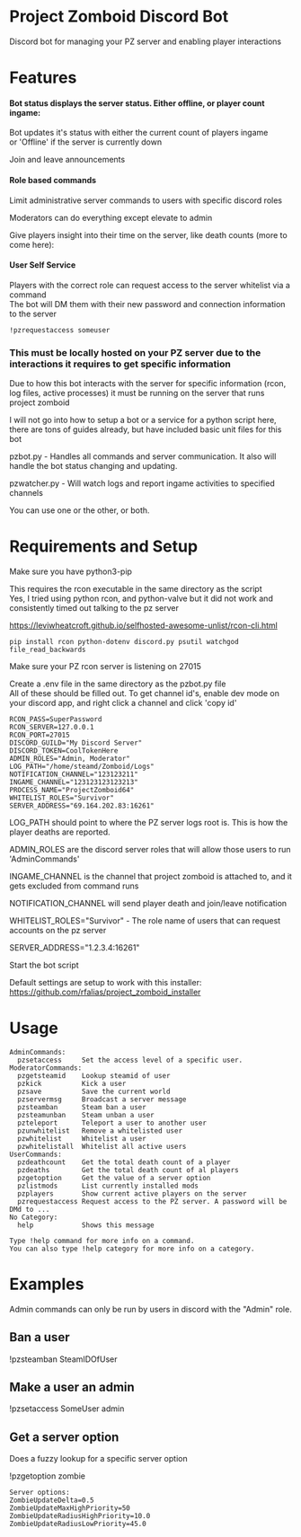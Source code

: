 # Project Zomboid Discord Bot
Discord bot for managing your PZ server and enabling player interactions


# Features
#### Bot status displays the server status. Either offline, or player count ingame:
Bot updates it's status with either the current count of players ingame  
or 'Offline' if the server is currently down  

Join and leave announcements  

#### Role based commands
Limit administrative server commands to users with specific discord roles  
 

Moderators can do everything except elevate to admin

Give players insight into their time on the server, like death counts (more to come here):  



#### User Self Service
Players with the correct role can request access to the server whitelist via a command  
The bot will DM them with their new password and connection information to the server  

```
!pzrequestaccess someuser  
```

### This must be locally hosted on your PZ server due to the interactions it requires to get specific information
Due to how this bot interacts with the server for specific information (rcon, log files, active processes) it must be running on the server that runs project zomboid

I will not go into how to setup a bot or a service for a python script here, there are tons of guides already, but have included basic unit files for this bot


pzbot.py - Handles all commands and server communication. It also will handle the bot status changing and updating. 


pzwatcher.py - Will watch logs and report ingame activities to specified channels


You can use one or the other, or both.

# Requirements and Setup
Make sure you have python3-pip

This requires the rcon executable in the same directory as the script  
Yes, I tried using python rcon, and python-valve but it did not work and consistently timed out talking to the pz server

https://leviwheatcroft.github.io/selfhosted-awesome-unlist/rcon-cli.html

```pip install rcon python-dotenv discord.py psutil watchgod file_read_backwards```

Make sure your PZ rcon server is listening on 27015

Create a .env file in the same directory as the pzbot.py file  
All of these should be filled out. To get channel id's, enable dev mode on your discord app, and right click a channel and click 'copy id'   
```
RCON_PASS=SuperPassword
RCON_SERVER=127.0.0.1
RCON_PORT=27015
DISCORD_GUILD="My Discord Server"
DISCORD_TOKEN=CoolTokenHere
ADMIN_ROLES="Admin, Moderator"
LOG_PATH="/home/steamd/Zomboid/Logs"
NOTIFICATION_CHANNEL="123123211"
INGAME_CHANNEL="123123123123213"
PROCESS_NAME="ProjectZomboid64"
WHITELIST_ROLES="Survivor"
SERVER_ADDRESS="69.164.202.83:16261"
```
LOG_PATH should point to where the PZ server logs root is. This is how the player deaths are reported.

ADMIN_ROLES are the discord server roles that will allow those users to run 'AdminCommands'

INGAME_CHANNEL is the channel that project zomboid is attached to, and it gets excluded from command runs

NOTIFICATION_CHANNEL will send player death and join/leave notification

WHITELIST_ROLES="Survivor" - The role name of users that can request accounts on the pz server

SERVER_ADDRESS="1.2.3.4:16261"

Start the bot script

Default settings are setup to work with this installer: https://github.com/rfalias/project_zomboid_installer
# Usage
```
AdminCommands:
  pzsetaccess     Set the access level of a specific user.
ModeratorCommands:
  pzgetsteamid    Lookup steamid of user
  pzkick          Kick a user
  pzsave          Save the current world
  pzservermsg     Broadcast a server message
  pzsteamban      Steam ban a user
  pzsteamunban    Steam unban a user
  pzteleport      Teleport a user to another user
  pzunwhitelist   Remove a whitelisted user
  pzwhitelist     Whitelist a user
  pzwhitelistall  Whitelist all active users
UserCommands:
  pzdeathcount    Get the total death count of a player
  pzdeaths        Get the total death count of al players
  pzgetoption     Get the value of a server option
  pzlistmods      List currently installed mods
  pzplayers       Show current active players on the server
  pzrequestaccess Request access to the PZ server. A password will be DMd to ...
​No Category:
  help            Shows this message

Type !help command for more info on a command.
You can also type !help category for more info on a category.
```

# Examples
Admin commands can only be run by users in discord with the "Admin" role. 

## Ban a user
!pzsteamban SteamIDOfUser

## Make a user an admin
!pzsetaccess SomeUser admin

## Get a server option
Does a fuzzy lookup for a specific server option

!pzgetoption zombie
```
Server options:
ZombieUpdateDelta=0.5
ZombieUpdateMaxHighPriority=50
ZombieUpdateRadiusHighPriority=10.0
ZombieUpdateRadiusLowPriority=45.0
```
